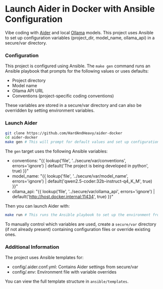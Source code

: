 # Launch Aider in Docker with Ansible Configuration

Vibe coding with [Aider](https://github.com/Aider-AI/aider) and local [Ollama](https://github.com/ollama/ollama) models. This project uses Ansible to set up configuration variables (project_dir, model_name, ollama_api) in a secure/var directory.

### Configuration

This project is configured using Ansible. The `make gen` command runs an Ansible playbook that prompts for the following values or uses defaults:

- Project directory
- Model name
- Ollama API URL
- Conventions (project-specific coding conventions)

These variables are stored in a secure/var directory and can also be overridden by setting environment variables.

### Launch Aider

```bash
git clone https://github.com/HardAndHeavy/aider-docker
cd aider-docker
make gen # This will prompt for default values and set up configuration files (config/.aider.conf.yml, config/.env)
```

The `gen` target uses the following Ansible variables:

- conventions: "{{ lookup('file', '../secure/var/conventions', errors='ignore') | default('The project is being developed in python', true) }}"
- model_name: "{{ lookup('file', '../secure/var/model_name', errors='ignore') | default('qwen2.5-coder:32b-instruct-q4_K_M', true) }}"
- ollama_api: "{{ lookup('file', '../secure/var/ollama_api', errors='ignore') | default('http://host.docker.internal:11434', true) }}"

Then you can launch Aider with:

```bash
make run # This runs the Ansible playbook to set up the environment from secure/var and then starts Aider with docker
```

To manually control which variables are used, create a `secure/var` directory (if not already present) containing configuration files or override existing ones.

### Additional Information

The project uses Ansible templates for:
- config/.aider.conf.yml: Contains Aider settings from secure/var
- config/.env: Environment file with variable overrides

You can view the full template structure in `ansible/templates`.
